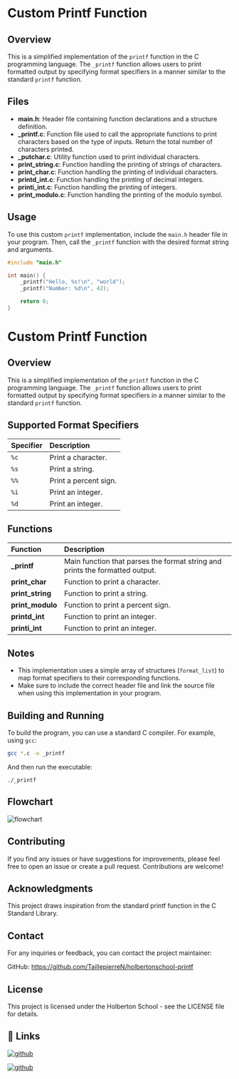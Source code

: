 
# Custom Printf Function

## Overview

This is a simplified implementation of the `printf` function in the C programming language. The `_printf` function allows users to print formatted output by specifying format specifiers in a manner similar to the standard `printf` function.

## Files

- **main.h**: Header file containing function declarations and a structure definition.
- **_printf.c**: Function file used to call the appropriate functions to print characters based on the type of inputs. Return the total number of characters printed.
- **_putchar.c**: Utility function used to print individual characters.
- **print_string.c**: Function handling the printing of strings of characters.
- **print_char.c**: Function handling the printing of individual characters.
- **printd_int.c**: Function handling the printing of decimal integers.
- **printi_int.c**: Function handling the printing of integers.
- **print_modulo.c**: Function handling the printing of the modulo symbol.


## Usage

To use this custom `printf` implementation, include the `main.h` header file in your program. Then, call the `_printf` function with the desired format string and arguments.

```c
#include "main.h"

int main() {
    _printf("Hello, %s!\n", "world");
    _printf("Number: %d\n", 42);

    return 0;
}
``````
# Custom Printf Function

## Overview

This is a simplified implementation of the `printf` function in the C programming language. The `_printf` function allows users to print formatted output by specifying format specifiers in a manner similar to the standard `printf` function.

## Supported Format Specifiers

| Specifier | Description                      |
| :-------- | :------------------------------- |
| `%c`      | Print a character.               |
| `%s`      | Print a string.                  |
| `%%`      | Print a percent sign.            |
| `%i`      | Print an integer.                |
| `%d`      | Print an integer.                |

## Functions

| Function              | Description                                          |
| :-------------------- | :--------------------------------------------------- |
| **_printf**           | Main function that parses the format string and prints the formatted output. |
| **print_char**        | Function to print a character.                       |
| **print_string**      | Function to print a string.                           |
| **print_modulo**      | Function to print a percent sign.                     |
| **printd_int**        | Function to print an integer.                         |
| **printi_int**        | Function to print an integer.                         |



## Notes

- This implementation uses a simple array of structures (`format_list`) to map format specifiers to their corresponding functions.
- Make sure to include the correct header file and link the source file when using this implementation in your program.

## Building and Running

To build the program, you can use a standard C compiler. For example, using `gcc`:

```bash
gcc *.c -o _printf
``````
And then run the executable:
```
./_printf
```
## Flowchart
![flowchart](https://github.com/TaillepierreN/holbertonschool-printf/blob/main/flowchart.png)
## Contributing

If you find any issues or have suggestions for improvements, please feel free to open an issue or create a pull request. Contributions are welcome!

## Acknowledgments

This project draws inspiration from the standard printf function in the C Standard Library.

## Contact

For any inquiries or feedback, you can contact the project maintainer:

GitHub: https://github.com/TaillepierreN/holbertonschool-printf

## License

This project is licensed under the Holberton School - see the LICENSE file for details.

## 🔗 Links

[![github](https://img.shields.io/badge/Nicolas_Github-000?style=for-the-badge&logo=ko-fi&logoColor=white)](https://github.com/TaillepierreN)

[![github](https://img.shields.io/badge/Alexandre_Github-000?style=for-the-badge&logo=ko-fi&logoColor=white)](https://github.com/SuperPims?tab=repositories)

